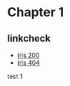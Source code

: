 # Chapter 1



## linkcheck

- [iris 200](https://peaceiris.com/)
- [iris 404](https://peaceiris.com/hoge)

test 1
